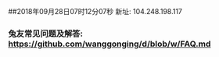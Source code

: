 ##2018年09月28日07时12分07秒 新址: 104.248.198.117
### 兔友常见问题及解答: https://github.com/wanggonging/d/blob/w/FAQ.md
